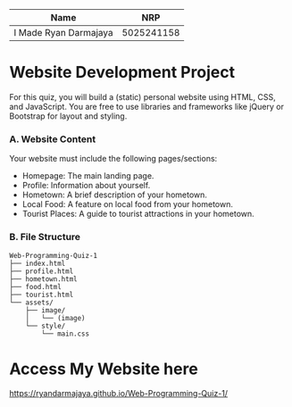 | Name   | NRP   |
| ------ | ----- |
| I Made Ryan Darmajaya | 5025241158 |

# Website Development Project
For this quiz, you will build a (static) personal website using HTML, CSS, and JavaScript. You are free to use libraries and frameworks like jQuery or Bootstrap for layout and styling.

### A. Website Content
Your website must include the following pages/sections:
- Homepage: The main landing page.
- Profile: Information about yourself.
- Hometown: A brief description of your hometown.
- Local Food: A feature on local food from your hometown.
- Tourist Places: A guide to tourist attractions in your hometown.

### B. File Structure
```
Web-Programming-Quiz-1
├── index.html
├── profile.html 
├── hometown.html
├── food.html
├── tourist.html
└── assets/
    ├── image/
    │   └── (image)
    └── style/
        └── main.css
```

# Access My Website here

https://ryandarmajaya.github.io/Web-Programming-Quiz-1/
